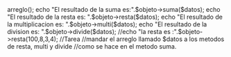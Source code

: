 
<?php
//Autor: Claudio Morales
//Fecha: 9 abril 2018
//Video del Webinar:
class OperacionesAritmeticas
  {
     public function arreglo()
      {
       
       
     }
     public function suma($datosR)
      {
        $resultado = $datosR[0] + $datosR[1] + $datosR[2]+ $datosR[3];
        return $resultado;
      }
       public function resta($datosR)
      {
        $resultado = $datosR[0] - $datosR[1] - $datosR[2] - $datosR[3];
        return $resultado;
      }
       public function multi($datoR)
      {
        $resultado = $datoR[0] * $datoR[1] * $datoR[2] * $datoR[3];
        return $resultado;
      }
        public function divide($datosR)
      {
        $resultado = $datosR[0] / $datosR[1] / $datosR[2] / $datosR[3];
        return $resultado;
      }      
  }
$datos = array(100,8,3,4);
$objeto = new  OperacionesAritmeticas();
$objeto->arreglo();
echo "El resultado de la suma  es:".$objeto->suma($datos); 
echo "El resultado de la resta  es: ".$objeto->resta($datos);
echo "El resultado de la multiplicacion  es: ".$objeto->multi($datos);
echo "El resultado de la division  es: ".$objeto->divide($datos);


//echo "la resta es :".$objeto->resta(100,8,3,4);
//Tarea
//mandar el arreglo llamado $datos a los metodos de resta, multi y divide
//como se hace en el metodo suma.
